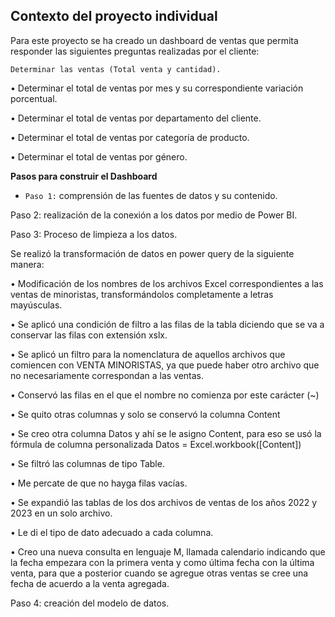 ## **Contexto del proyecto individual**
Para este proyecto se ha creado un dashboard de ventas que permita responder las siguientes preguntas realizadas por el cliente:

	Determinar las ventas (Total venta y cantidad).

  •	Determinar el total de ventas por mes y su correspondiente variación porcentual.

  •	Determinar el total de ventas por departamento del cliente.

  •	Determinar el total de ventas por categoría de producto.

  •	Determinar el total de ventas por género.

**Pasos para construir el Dashboard**

  + `Paso 1:` comprensión de las fuentes de datos y su contenido.

  Paso 2: realización de la conexión a los datos por medio de Power BI.

  Paso 3:  Proceso de limpieza a los datos.

Se realizó la transformación de datos en power query de la siguiente manera:

  •	Modificación de los nombres de los archivos Excel correspondientes a las ventas de minoristas, transformándolos completamente a letras mayúsculas.

  •	Se aplicó una condición de filtro a las filas de la tabla diciendo que se va a conservar las filas con extensión xslx.

  •	Se aplicó un filtro para la nomenclatura de aquellos archivos que comiencen con VENTA MINORISTAS, ya que puede haber otro archivo que no necesariamente correspondan a las ventas.

  •	Conservó las filas en el que el nombre no comienza por este carácter (~)

  •	Se quito otras columnas y solo se conservó la columna Content

  •	Se creo otra columna Datos y ahí se le asigno Content, para eso se usó la fórmula de columna personalizada   Datos = Excel.workbook([Content])

  •	Se filtró las columnas de tipo Table.
  
  •	Me percate de que no hayga filas vacías.
  
  •	Se expandió las tablas de los dos archivos de ventas de los años 2022 y 2023 en un solo archivo.

•	Le di el tipo de dato adecuado a cada columna.

•	Creo una nueva consulta en lenguaje M, llamada calendario indicando que la fecha empezara con la primera venta y como última fecha con la última venta, para que a posterior cuando se agregue otras ventas se cree una fecha de acuerdo a la venta agregada.

Paso 4: creación del modelo de datos.

